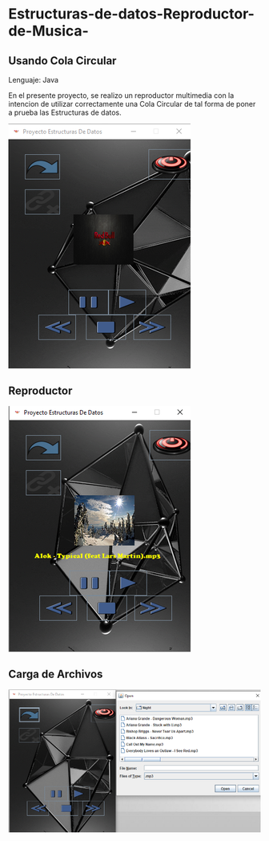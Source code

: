 # Estructuras-de-datos-Reproductor-de-Musica-
## Usando Cola Circular

Lenguaje: Java

En el presente proyecto, se realizo un reproductor multimedia con la intencion de utilizar correctamente una Cola Circular de tal forma de poner a prueba las Estructuras de datos.

![Inicial](a1.PNG)

## Reproductor

![Reproductor](a2.PNG)

## Carga de Archivos

![Archivo agregado](a3.PNG)
